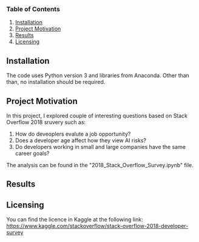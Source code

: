 ### Table of Contents
1. [Installation](#installation)
2. [Project Motivation](#project-motivation)
3. [Results](#results)
4. [Licensing](#licensing)

## Installation
The code uses Python version 3 and libraries from Anaconda. Other than than, no installation should be required.

## Project Motivation
In this project, I explored couple of interesting questions based on Stack Overflow 2018 sruvery such as:
1. How do deveoplers evalute a job opportunity?
2. Does a developer age affect how they view AI risks?
3. Do developers working in small and large companies have the same career goals?

The analysis can be found in the "2018_Stack_Overflow_Survey.ipynb" file.

## Results

## Licensing
You can find the licence in Kaggle at the following link: https://www.kaggle.com/stackoverflow/stack-overflow-2018-developer-survey
